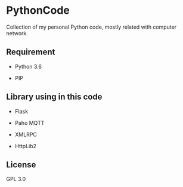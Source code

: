 # PythonCode
Collection of my personal Python code, mostly related with computer network.

## Requirement
- Python 3.6

- PIP

## Library using in this code
- Flask

- Paho MQTT

- XMLRPC

- HttpLib2

## License
GPL 3.0
